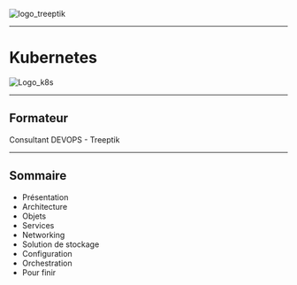 ![logo_treeptik](Slides/Img/Debut/1_1_Treeptik.png)


--------


# Kubernetes



![Logo_k8s](Slides/Img/kubernetes-logo-only.png)



--------

## Formateur



Consultant DEVOPS - Treeptik


--------

## Sommaire

- Présentation
- Architecture
- Objets
- Services
- Networking
- Solution de stockage
- Configuration
- Orchestration
- Pour finir
